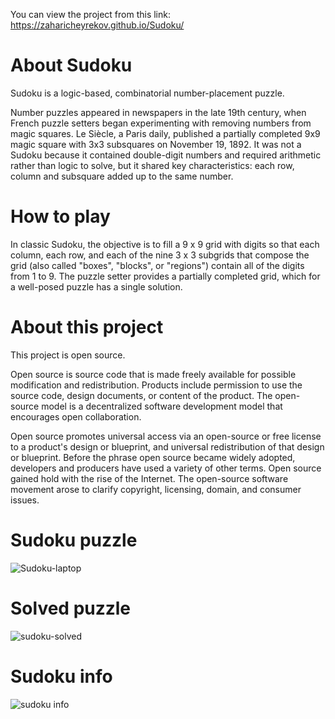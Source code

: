 You can view the project from this link: https://zaharicheyrekov.github.io/Sudoku/

# About Sudoku

Sudoku is a logic-based, combinatorial number-placement puzzle.

Number puzzles appeared in newspapers in the late 19th century, when French puzzle setters began experimenting with removing numbers from magic squares. Le Siècle, a Paris daily, published a partially completed 9x9 magic square with 3x3 subsquares on November 19, 1892. It was not a Sudoku because it contained double-digit numbers and required arithmetic rather than logic to solve, but it shared key characteristics: each row, column and subsquare added up to the same number.


# How to play

In classic Sudoku, the objective is to fill a 9 x 9 grid with digits so that each column, each row, and each of the nine 3 x 3 subgrids that compose the grid (also called "boxes", "blocks", or "regions") contain all of the digits from 1 to 9. The puzzle setter provides a partially completed grid, which for a well-posed puzzle has a single solution.

# About this project
 
This project is open source.

Open source is source code that is made freely available for possible modification and redistribution. Products include permission to use the source code, design documents, or content of the product. The open-source model is a decentralized software development model that encourages open collaboration.

Open source promotes universal access via an open-source or free license to a product's design or blueprint, and universal redistribution of that design or blueprint. Before the phrase open source became widely adopted, developers and producers have used a variety of other terms. Open source gained hold with the rise of the Internet. The open-source software movement arose to clarify copyright, licensing, domain, and consumer issues.

# Sudoku puzzle

![Sudoku-laptop](https://user-images.githubusercontent.com/95768526/170731850-8bab0a89-7272-47f2-8a94-5d2e2d65fee5.png)

# Solved puzzle

![sudoku-solved](https://user-images.githubusercontent.com/95768526/170731929-9c5fa37f-a3a7-4a67-85a0-d1a26d2f1813.png)

# Sudoku info

![sudoku info](https://user-images.githubusercontent.com/95768526/170733326-31ac2e2a-37b6-446a-b0c7-88fc08fc867d.png)
